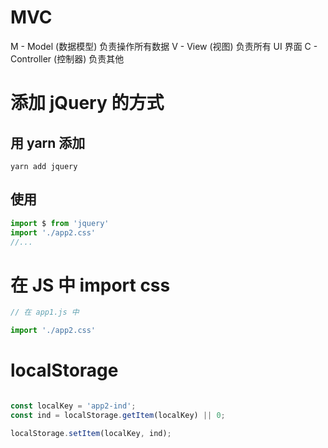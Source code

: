 # MVC



M - Model (数据模型) 负责操作所有数据
V - View (视图) 负责所有 UI 界面
C - Controller (控制器) 负责其他



# 添加 jQuery 的方式

## 用 yarn 添加



```shell
yarn add jquery
```

## 使用



```ts
import $ from 'jquery'
import './app2.css'
//...
```



# 在 JS 中 import css



```ts
// 在 app1.js 中

import './app2.css'
```



# localStorage



```ts

const localKey = 'app2-ind';
const ind = localStorage.getItem(localKey) || 0;

localStorage.setItem(localKey, ind);

```

